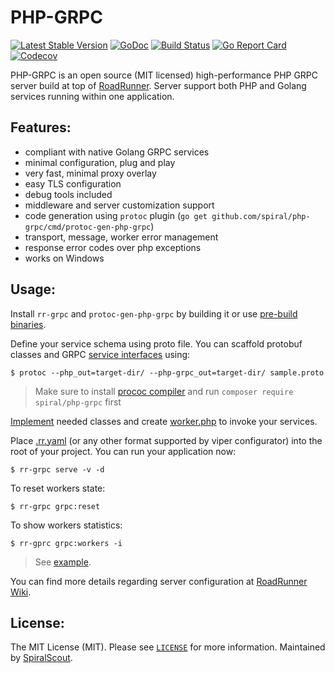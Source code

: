 PHP-GRPC
=================================
[![Latest Stable Version](https://poser.pugx.org/spiral/php-grpc/version)](https://packagist.org/packages/spiral/php-grpc)
[![GoDoc](https://godoc.org/github.com/spiral/php-grpc?status.svg)](https://godoc.org/github.com/spiral/php-grpc)
[![Build Status](https://travis-ci.org/spiral/php-grpc.svg?branch=master)](https://travis-ci.org/spiral/php-grpc)
[![Go Report Card](https://goreportcard.com/badge/github.com/spiral/php-grpc)](https://goreportcard.com/report/github.com/spiral/php-grpc)
[![Codecov](https://codecov.io/gh/spiral/php-grpc/branch/master/graph/badge.svg)](https://codecov.io/gh/spiral/php-grpc/)

PHP-GRPC is an open source (MIT licensed) high-performance PHP GRPC server build at top of [RoadRunner](https://github.com/spiral/roadrunner).
Server support both PHP and Golang services running within one application. 

Features:
--------
- compliant with native Golang GRPC services
- minimal configuration, plug and play
- very fast, minimal proxy overlay
- easy TLS configuration
- debug tools included
- middleware and server customization support
- code generation using `protoc` plugin (`go get github.com/spiral/php-grpc/cmd/protoc-gen-php-grpc`)
- transport, message, worker error management
- response error codes over php exceptions
- works on Windows

Usage:
--------
Install `rr-grpc` and `protoc-gen-php-grpc` by building it or use [pre-build binaries](https://github.com/spiral/php-grpc/releases).

Define your service schema using proto file. You can scaffold protobuf classes and GRPC [service interfaces](https://github.com/spiral/php-grpc/blob/master/example/server/src/Service/EchoInterface.php) using:

```
$ protoc --php_out=target-dir/ --php-grpc_out=target-dir/ sample.proto
```

> Make sure to install [prococ compiler](https://github.com/protocolbuffers/protobuf) and run `composer require spiral/php-grpc` first

[Implement](https://github.com/spiral/php-grpc/blob/master/example/server/src/EchoService.php) needed classes and create [worker.php](https://github.com/spiral/php-grpc/blob/master/example/server/worker.php) to invoke your services.

Place [.rr.yaml](https://github.com/spiral/php-grpc/blob/master/example/server/.rr.yaml) (or any other format supported by viper configurator) into the root of your project. You can run your application now:

```
$ rr-grpc serve -v -d
```

To reset workers state:

```
$ rr-grpc grpc:reset
```

To show workers statistics:

```
$ rr-gprc grpc:workers -i
```

> See [example](https://github.com/spiral/php-grpc/tree/master/example).

You can find more details regarding server configuration at [RoadRunner Wiki](https://github.com/spiral/roadrunner/wiki).

License:
--------
The MIT License (MIT). Please see [`LICENSE`](./LICENSE) for more information. Maintained by [SpiralScout](https://spiralscout.com).
